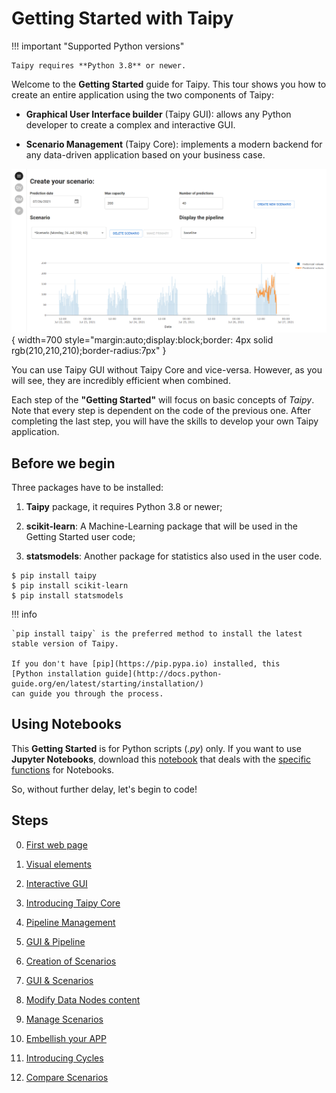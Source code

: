 # Getting Started with Taipy

!!! important "Supported Python versions"

    Taipy requires **Python 3.8** or newer.

Welcome to the **Getting Started** guide for Taipy. This tour shows you how to create an entire application using 
the two components of Taipy:

- **Graphical User Interface builder** (Taipy GUI): allows any Python developer to create a complex and interactive GUI.

- **Scenario Management** (Taipy Core): implements a modern backend for any data-driven application based on your business case.

![Getting Started application](step_00/imd_end_interface.png){ width=700 style="margin:auto;display:block;border: 4px solid rgb(210,210,210);border-radius:7px" }


You can use Taipy GUI without Taipy Core and vice-versa. However, as you will see, they are incredibly efficient 
when combined.

Each step of the **"Getting Started"** will focus on basic concepts of *Taipy*. Note that every step is dependent on 
the code of the previous one. After completing the last step, you will have the skills to develop your own Taipy 
application. 

## Before we begin

Three packages have to be installed:

 1. **Taipy** package, it requires Python 3.8 or newer;

 2. **scikit-learn**: A Machine-Learning package that will be used in the Getting Started user code;

 3. **statsmodels**: Another package for statistics also used in the user code.

``` console
$ pip install taipy
$ pip install scikit-learn
$ pip install statsmodels
```

!!! info 

    `pip install taipy` is the preferred method to install the latest stable version of Taipy.
    
    If you don't have [pip](https://pip.pypa.io) installed, this 
    [Python installation guide](http://docs.python-guide.org/en/latest/starting/installation/)
    can guide you through the process.

## Using Notebooks

This **Getting Started** is for Python scripts (*.py*) only. If you want to use **Jupyter Notebooks**, download this [notebook](https://docs.taipy.io/en/latest/getting_started/getting-started/getting_started.ipynb) that deals with the [specific functions](https://docs.taipy.io/en/latest/manuals/gui/notebooks/) for Notebooks.

So, without further delay, let's begin to code!

## Steps

0. [First web page](step_00/ReadMe.md)

1. [Visual elements](step_01/ReadMe.md)

2. [Interactive GUI](step_02/ReadMe.md)

3. [Introducing Taipy Core](step_03/ReadMe.md)

4. [Pipeline Management](step_04/ReadMe.md)

5. [GUI & Pipeline](step_05/ReadMe.md)

6. [Creation of Scenarios](step_06/ReadMe.md)

7. [GUI & Scenarios](step_07/ReadMe.md)

8. [Modify Data Nodes content](step_08/ReadMe.md)

9. [Manage Scenarios](step_09/ReadMe.md)

10. [Embellish your APP](step_10/ReadMe.md)

11. [Introducing Cycles](step_11/ReadMe.md)

12. [Compare Scenarios](step_12/ReadMe.md)
